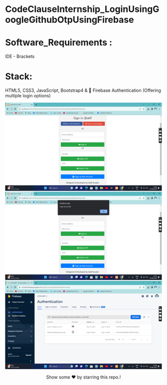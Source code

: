 # CodeClauseInternship_LoginUsingGoogleGithubOtpUsingFirebase

# Software_Requirements : 
IDE - Brackets

# Stack:
HTML5, CSS3, JavaScript, Bootstrap4 & 🔑 Firebase Authentication (Offering multiple login options)

<img src= "login form.png"/>
<img src= "Login-Form.png"/>
<img src= "firebase.png"/>

<div align="center"><p>Show some ❤️ by starring this repo.!<p></div>
